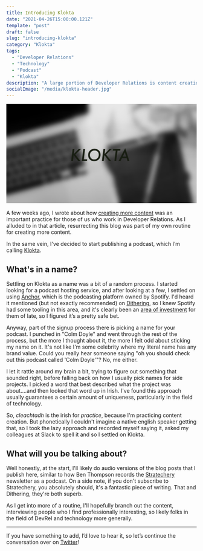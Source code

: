 ```yaml
---
title: Introducing Klokta
date: "2021-04-26T15:00:00.121Z"
template: "post"
draft: false
slug: "introducing-klokta"
category: "Klokta"
tags:
  - "Developer Relations"
  - "Technology"
  - "Podcast"
  - "Klokta"
description: "A large portion of Developer Relations is content creation, so I'm always curious to explore new mediums. To that end, I'm going to start recording a podcast..."
socialImage: "/media/klokta-header.jpg"
---
```


![Klokta artwork - picture of a laptop and a notebook, heavily blurred, with the word Klokta overlaid](/media/klokta-header.jpg)

A few weeks ago, I wrote about how [creating more content](/posts/getting-better-at-devrel#create-more-content) was an important practice for those of us who work in Developer Relations. As I alluded to in that article, resurrecting this blog was part of my own routine for creating more content.

In the same vein, I've decided to start publishing a podcast, which I’m calling [Klokta](/pages/podcast).

## What's in a name?

Settling on Klokta as a name was a bit of a random process. I started looking for a podcast hosting service, and after looking at a few, I settled on using [Anchor](https://anchor.fm), which is the podcasting platform owned by Spotify. I'd heard it mentioned (but not exactly recommended) on [Dithering](https://dithering.fm), so I knew Spotify had some tooling in this area, and it's clearly been an [area of investment](https://www.theverge.com/2021/4/23/22399123/spotify-podcaster-subscription-fees-revenue) for them of late, so I figured it’s a pretty safe bet.

Anyway, part of the signup process there is picking a name for your podcast. I punched in "Colm Doyle" and went through the rest of the process, but the more I thought about it, the more I felt odd about sticking my name on it. It's not like I'm some celebrity where my literal name has any brand value. Could you really hear someone saying "oh you should check out this podcast called 'Colm Doyle'"? No, me either.

I let it rattle around my brain a bit, trying to figure out something that sounded right, before falling back on how I usually pick names for side projects. I picked a word that best described what the project was about....and then looked that word up in Irish. I've found this approach usually guarantees a certain amount of uniqueness, particularly in the field of technology.

So, _cleachtadh_ is the irish for _practice_, because I'm practicing content creation. But phonetically I couldn't imagine a native english speaker getting that, so I took the lazy approach and recorded myself saying it, asked my colleagues at Slack to spell it and so I settled on Klokta.

## What will you be talking about?

Well honestly, at the start, I'll likely do audio versions of the blog posts that I publish here, similar to how Ben Thompson records the [Stratechery](https://stratechery.com) newsletter as a podcast. On a side note, if you don't subscribe to Stratechery, you absolutely should, it's a fantastic piece of writing. That and Dithering, they're both superb.

As I get into more of a routine, I'll hopefully branch out the content, interviewing people who I find professionally interesting, so likely folks in the field of DevRel and technology more generally.

---
If you have something to add, I’d love to hear it, so let’s continue the conversation over on [Twitter](https://twitter.com/colmisainmdom)!


